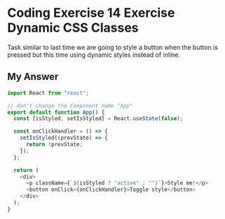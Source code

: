 # Coding Exercise 14 Exercise Dynamic CSS Classes

Task similar to last time we are going to style a button when the button is pressed but this time using dynamic styles instead of inline.

## My Answer

```js
import React from "react";

// don't change the Component name "App"
export default function App() {
  const [isStyled, setIsStyled] = React.useState(false);

  const onClickHandler = () => {
    setIsStyled((prevState) => {
      return !prevState;
    });
  };

  return (
    <div>
      <p className={`${isStyled ? "active" : ""}`}>Style me!</p>
      <button onClick={onClickHandler}>Toggle style</button>
    </div>
  );
}
```

